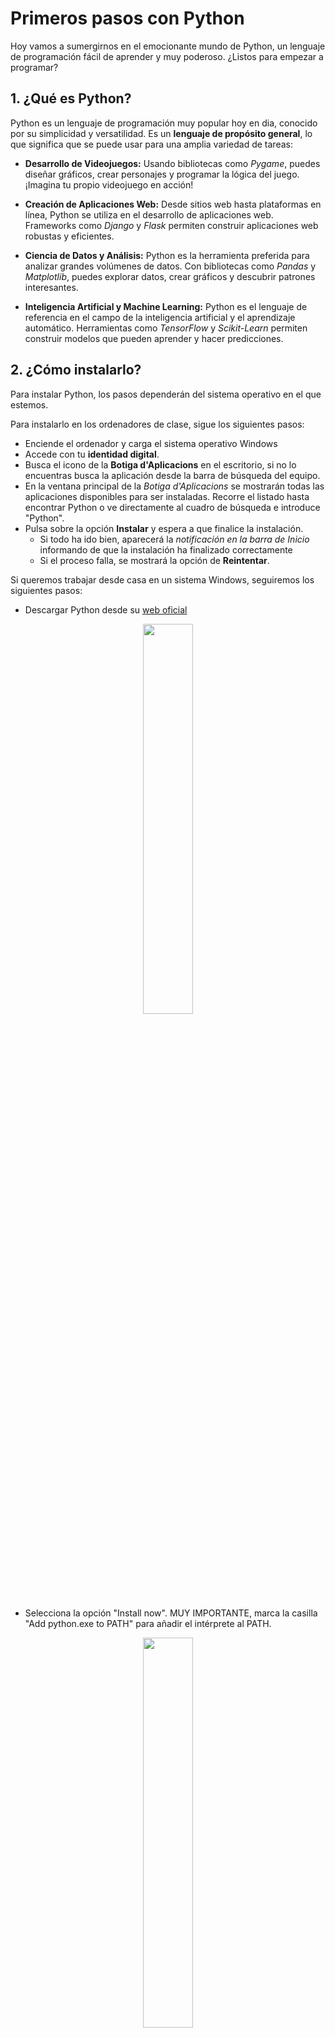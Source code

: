 # Primeros pasos con Python

Hoy vamos a sumergirnos en el emocionante mundo de Python, un lenguaje de programación fácil de aprender y muy poderoso. ¿Listos para empezar a programar? 

## 1. ¿Qué es Python?

Python es un lenguaje de programación muy popular hoy en dia, conocido por su simplicidad y versatilidad. Es un **lenguaje de propósito general**, lo que significa que se puede usar para una amplia variedad de tareas:

* **Desarrollo de Videojuegos:** Usando bibliotecas como *Pygame*, puedes diseñar gráficos, crear personajes y programar la lógica del juego. ¡Imagina tu propio videojuego en acción!

* **Creación de Aplicaciones Web:** Desde sitios web hasta plataformas en línea, Python se utiliza en el desarrollo de aplicaciones web. Frameworks como *Django* y *Flask* permiten construir aplicaciones web robustas y eficientes.

* **Ciencia de Datos y Análisis:** Python es la herramienta preferida para analizar grandes volúmenes de datos. Con bibliotecas como *Pandas* y *Matplotlib*, puedes explorar datos, crear gráficos y descubrir patrones interesantes.

* **Inteligencia Artificial y Machine Learning:** Python es el lenguaje de referencia en el campo de la inteligencia artificial y el aprendizaje automático. Herramientas como *TensorFlow* y *Scikit-Learn* permiten construir modelos que pueden aprender y hacer predicciones.

## 2. ¿Cómo instalarlo?

Para instalar Python, los pasos dependerán del sistema operativo en el que estemos. 

Para instalarlo en los ordenadores de clase, sigue los siguientes pasos: 

* Enciende el ordenador y carga el sistema operativo Windows
* Accede con tu **identidad digital**.
* Busca el icono de la **Botiga d'Aplicacions** en el escritorio, si no lo encuentras busca la aplicación desde la barra de búsqueda del equipo.
* En la ventana principal de la *Botiga d'Aplicacions* se mostrarán todas las aplicaciones disponibles para ser instaladas. Recorre el listado hasta encontrar Python o ve directamente al cuadro de búsqueda e introduce "Python".
* Pulsa sobre la opción **Instalar** y espera a que finalice la instalación.
    * Si todo ha ido bien, aparecerá la *notificación en la barra de Inicio* informando de que la instalación ha finalizado correctamente
    * Si el proceso falla, se mostrará la opción de **Reintentar**.

Si queremos trabajar desde casa en un sistema Windows, seguiremos los siguientes pasos:

* Descargar Python desde su [web oficial](https://www.python.org/downloads/)

<div align="center">
    <img src="/primero-bach/img/instalacion_python.png" width="40%">
</div>

* Selecciona la opción "Install now". MUY IMPORTANTE, marca la casilla "Add python.exe to PATH" para añadir el intérprete al PATH. 

<div align="center">
    <img src="/primero-bach/img/instalacion_python2.png" width="40%">
</div>

* Si todo ha ido bien, verás una pantalla como la siguiente:
  
<div align="center">
    <img src="/primero-bach/img/instalacion_python3.png" width="40%">
</div>




Instalar extensión Python para VSCode(https://marketplace.visualstudio.com/items?itemName=ms-python.python)
<div align="center">
    <img src="/primero-bach/img/instalacion_extension_python.png" width="50%">
</div>

## 3. ¿Cómo probarlo?

Una vez instalado Python en el sistema, verifica la versión instalada abriendo la terminal de comandos.

* Haz clic en el botón de Inicio (es el icono de Windows en la esquina inferior izquierda de la pantalla).
* Escribe "cmd" o "Símbolo del sistema" en la barra de búsqueda. Verás que aparece una aplicación llamada Símbolo del sistema o Command Prompt.

<div align="center">
    <img src="/primero-bach/img/terminal_comandos_windows.png" width="50%">
</div>

* Haz clic en Abrir para abrir la terminal de comandos.
* Escribe alguno de los siguientes comandos y se mostrará la versión actualmente instalada de Python:

python -V       
python --version

<div align="center">
    <img src="/primero-bach/img/version_python_instalada.png" width="30%">
</div>



## 4. ¿Cómo programar en Python?

Visual Studio Code
* Gratuito
* Open Source
* Muy personalizable con las extensiones

Instalación en casa
* Descargar versión desde [web oficial](https://code.visualstudio.com/)
* Instalar extensión Python de Microsoft

Instalación en el aula


Editores online para programas simples: [Programiz](https://www.programiz.com/python-programming/online-compiler/)

VSCode + plugin Python de Microsoft

## 5. Nuestro primer programa

## 6. Es tu turno

Modificar





